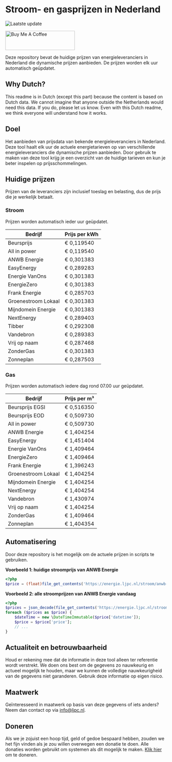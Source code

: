 # Stroom- en gasprijzen in Nederland

![Laatste update](https://img.shields.io/badge/laatste%20update-2025--02--05%2010%3A00%20CET-brightgreen)

<a href="https://www.buymeacoffee.com/Lars-" target="_blank"><img src="https://cdn.buymeacoffee.com/buttons/v2/default-orange.png" alt="Buy Me A Coffee" height="60" style="height: 60px !important;width: 217px !important;" ></a>

Deze repository bevat de huidige prijzen van energieleveranciers in Nederland die dynamische prijzen aanbieden. De prijzen worden elk uur automatisch geüpdatet.

## Why Dutch?

This readme is in Dutch (except this part) because the content is based on Dutch data. We cannot imagine that anyone outside the Netherlands would need this data. If you do, please let us know. Even with this Dutch readme, we think
everyone will understand how it works.

## Doel

Het aanbieden van prijsdata van bekende energieleveranciers in Nederland. Deze tool haalt elk uur de actuele energietarieven op van verschillende energieleveranciers die dynamische prijzen aanbieden. Door gebruik te maken van deze tool
krijg je een overzicht van de huidige tarieven en kun je beter inspelen op prijsschommelingen.

## Huidige prijzen

Prijzen van de leveranciers zijn inclusief toeslag en belasting, dus de prijs die je werkelijk betaalt.

### Stroom

Prijzen worden automatisch ieder uur geüpdatet.

 Bedrijf | Prijs per kWh 
---------|---------------
Beursprijs | € 0,119540
All in power | € 0,119540
ANWB Energie | € 0,301383
EasyEnergy | € 0,289283
Energie VanOns | € 0,301383
EnergieZero | € 0,301383
Frank Energie | € 0,285703
Groenestroom Lokaal | € 0,301383
Mijndomein Energie | € 0,301383
NextEnergy | € 0,289403
Tibber | € 0,292308
Vandebron | € 0,289383
Vrij op naam | € 0,287468
ZonderGas | € 0,301383
Zonneplan | € 0,287503


### Gas

Prijzen worden automatisch iedere dag rond 07.00 uur geüpdatet.

 Bedrijf | Prijs per m³ 
---------|--------------
Beursprijs EGSI | € 0,516350
Beursprijs EOD | € 0,509730
All in power | € 0,509730
ANWB Energie | € 1,404254
EasyEnergy | € 1,451404
Energie VanOns | € 1,409464
EnergieZero | € 1,409464
Frank Energie | € 1,396243
Groenestroom Lokaal | € 1,404254
Mijndomein Energie | € 1,404254
NextEnergy | € 1,404254
Vandebron | € 1,430974
Vrij op naam | € 1,404254
ZonderGas | € 1,409464
Zonneplan | € 1,404354


## Automatisering

Door deze repository is het mogelijk om de actuele prijzen in scripts te gebruiken.

**Voorbeeld 1: huidige stroomprijs van ANWB Energie**

```php
<?php
$price = (float)file_get_contents('https://energie.ljpc.nl/stroom/anwb-energie-nu.txt');

```

**Voorbeeld 2: alle stroomprijzen van ANWB Energie vandaag**

```php
<?php
$prices = json_decode(file_get_contents('https://energie.ljpc.nl/stroom/all-in-power-vandaag.json'),true);
foreach ($prices as $price) {
    $dateTime = new \DateTimeImmutable($price['datetime']);
    $price = $price['price'];
    // ...
}
```

## Actualiteit en betrouwbaarheid

Houd er rekening mee dat de informatie in deze tool alleen ter referentie wordt verstrekt. We doen ons best om de gegevens zo nauwkeurig en actueel mogelijk te houden, maar we kunnen de volledige nauwkeurigheid van de gegevens niet
garanderen. Gebruik deze informatie op eigen risico.

## Maatwerk

Geïnteresseerd in maatwerk op basis van deze gegevens of iets anders? Neem dan contact op
via [info@ljpc.nl](mailto:info@ljpc.nl?subject=Energie%20prijzen).

## Doneren

Als we je zojuist een hoop tijd, geld of gedoe bespaard hebben, zouden we het fijn vinden als je zou willen overwegen een
donatie te doen. Alle donaties worden gebruikt om systemen als dit mogelijk te
maken. [Klik hier](https://www.buymeacoffee.com/Lars-) om te doneren.
